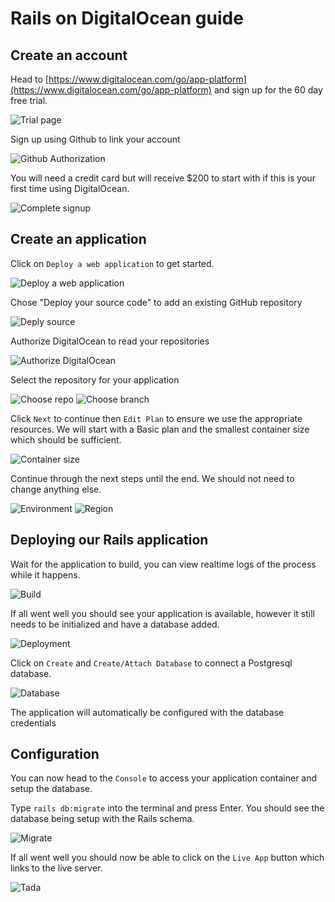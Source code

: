 Rails on DigitalOcean guide
============================

## Create an account

Head to [https://www.digitalocean.com/go/app-platform](https://www.digitalocean.com/go/app-platform) and sign up for the 60 day free trial.

![Trial page](images/1.png)

Sign up using Github to link your account

![Github Authorization](images/githuboauth.png)

You will need a credit card but will receive $200 to start with if this is your first time using DigitalOcean.

![Complete signup](images/2.png)

## Create an application

Click on `Deploy a web application` to get started. 

![Deploy a web application](images/create-app-1.png)

Chose "Deploy your source code" to add an existing GitHub repository

![Deply source](images/create-app-2.png)

Authorize DigitalOcean to read your repositories

![Authorize DigitalOcean](images/create-app-3.png)

Select the repository for your application

![Choose repo](images/create-app-4.png)
![Choose branch](images/create-app-5.png)

Click `Next` to continue then `Edit Plan` to ensure we use the appropriate resources. We will start with a Basic plan and the smallest container size which should be sufficient.

![Container size](images/create-app-7.png)

Continue through the next steps until the end. We should not need to change anything else. 

![Environment](images/create-app-8.png)
![Region](images/create-app-9.png)

## Deploying our Rails application

Wait for the application to build, you can view realtime logs of the process while it happens. 

![Build](images/building.png)

If all went well you should see your application is available, however it still needs to be initialized and have a database added.

![Deployment](images/deploy.png)

Click on `Create` and `Create/Attach Database` to connect a Postgresql database.

![Database](images/database.png)

The application will automatically be configured with the database credentials

## Configuration
You can now head to the `Console` to access your application container and setup the database.

Type `rails db:migrate` into the terminal and press Enter. You should see the database being setup with the Rails schema.

![Migrate](images/migrate.png)

If all went well you should now be able to click on the `Live App` button which links to the live server.

![Tada](images/fin.png)
